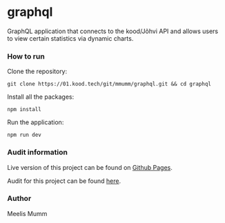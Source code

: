 # graphql

GraphQL application that connects to the kood/Jõhvi API and allows users to view certain statistics via dynamic charts.

### How to run

Clone the repository:

```
git clone https://01.kood.tech/git/mmumm/graphql.git && cd graphql
```

Install all the packages:

```
npm install
```

Run the application:

```
npm run dev
```

### Audit information

Live version of this project can be found on [Github Pages](https://meelism.github.io/graphql/).

Audit for this project can be found [here](https://github.com/01-edu/public/tree/master/subjects/graphql/audit).

### Author

Meelis Mumm
